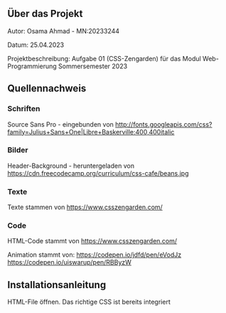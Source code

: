 ## Über das Projekt

Autor: Osama Ahmad - MN:20233244

Datum: 25.04.2023

Projektbeschreibung: Aufgabe 01 (CSS-Zengarden) für das Modul Web-Programmierung Sommersemester 2023

## Quellennachweis

### Schriften

Source Sans Pro - eingebunden von http://fonts.googleapis.com/css?family=Julius+Sans+One|Libre+Baskerville:400,400italic

### Bilder

Header-Background - heruntergeladen von https://cdn.freecodecamp.org/curriculum/css-cafe/beans.jpg

### Texte

Texte stammen von https://www.csszengarden.com/

### Code

HTML-Code stammt von https://www.csszengarden.com/

Animation stammt von: https://codepen.io/jdfd/pen/eVodJz
https://codepen.io/uiswarup/pen/RBByzW

## Installationsanleitung

HTML-File öffnen. Das richtige CSS ist bereits integriert
